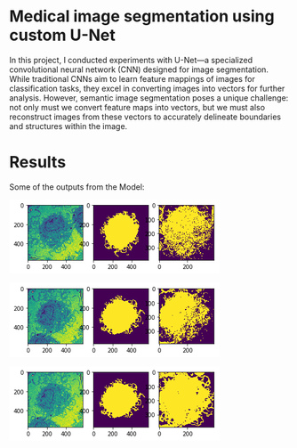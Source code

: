 # Medical image segmentation using custom U-Net
In this project, I conducted experiments with U-Net—a specialized convolutional neural network (CNN) designed for image segmentation. While traditional CNNs aim to learn feature mappings of images for classification tasks, they excel in converting images into vectors for further analysis. However, semantic image segmentation poses a unique challenge: not only must we convert feature maps into vectors, but we must also reconstruct images from these vectors to accurately delineate boundaries and structures within the image.

# Results
Some of the outputs from the Model:

 ![](/Results/1.png) 
 
 ![](/Results/2.png)
 
 ![](/Results/3.png)
 
